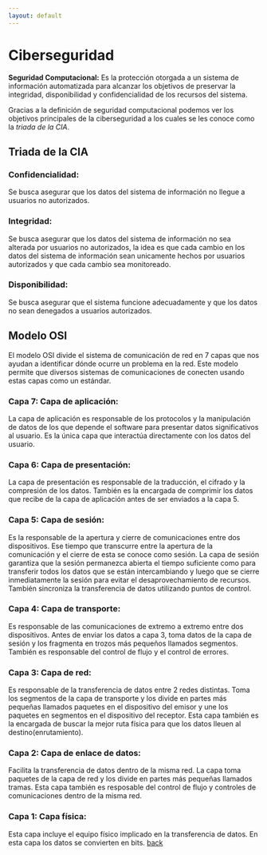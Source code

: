 ```yaml
---
layout: default
---
```


# Ciberseguridad


**Seguridad Computacional:** Es la protección otorgada a un sistema de información automatizada para alcanzar los objetivos de preservar la integridad, disponibilidad y confidencialidad de los recursos del sistema.

Gracias a la definición de seguridad computacional podemos ver los objetivos principales de la ciberseguridad a los cuales se les conoce como la _triada de la CIA_.

## Triada de la CIA

### Confidencialidad:
Se busca asegurar que los datos del sistema de información no llegue a usuarios no autorizados.

### Integridad:
Se busca asegurar que los datos del sistema de información no sea alterada por usuarios no autorizados, la idea es que cada cambio en los datos del sistema de información sean unicamente hechos por usuarios autorizados y que cada cambio sea monitoreado.

### Disponibilidad:
Se busca asegurar que el sistema funcione adecuadamente y que los datos no sean denegados a usuarios autorizados.

## Modelo OSI
El modelo OSI divide el sistema de comunicación de red en 7 capas que nos ayudan a identificar dónde ocurre un problema en la red. Este modelo permite que diversos sistemas de comunicaciones de conecten usando estas capas como un estándar.

### Capa 7: Capa de aplicación:
La capa de aplicación es responsable de los protocolos y la manipulación de datos de los que depende el software para presentar datos significativos al usuario. Es la única capa que interactúa directamente con los datos del usuario.

### Capa 6: Capa de presentación:
 La capa de presentación es responsable de la traducción, el cifrado y la compresión de los datos. También es la encargada de comprimir los datos que recibe de la capa de aplicación antes de ser enviados a la capa 5.
 
 ### Capa 5: Capa de sesión:
 Es la responsable de la apertura y cierre de comunicaciones entre dos dispositivos. Ese tiempo que transcurre entre la apertura de la comunicación y el cierre de esta se conoce como sesión. La capa de sesión garantiza que la sesión permanezca abierta el tiempo suficiente como para transferir todos los datos que se están intercambiando y luego que se cierre inmediatamente la sesión para evitar el desaprovechamiento de recursos. También sincroniza la transferencia de datos utilizando puntos de control.
 
 ### Capa 4: Capa de transporte:
 Es responsable de las comunicaciones de extremo a extremo entre dos dispositivos. Antes de enviar los datos a capa 3, toma datos de la capa de sesión y los fragmenta en trozos más pequeños llamados segmentos. También es responsable del control de flujo y el control de errores. 

 ### Capa 3: Capa de red:
 Es responsable de la transferencia de datos entre 2 redes distintas. Toma los segmentos de la capa de transporte y los divide en partes más pequeñas llamados paquetes en el dispositivo del emisor y une los paquetes en segmentos en el dispositivo del receptor. Esta capa también es la encargada de buscar la mejor ruta física para que los datos lleuen al destino(enrutamiento).

 ### Capa 2: Capa de enlace de datos:
Facilita la transferencia de datos dentro de la misma red. La capa toma paquetes de la capa de red y los divide en partes más pequeñas llamados tramas. Esta capa también es resposable del control de flujo y controles de comunicaciones dentro de la misma red.

### Capa 1: Capa física:
Esta capa incluye el equipo físico implicado en la transferencia de datos. En esta capa los datos se convierten en bits.
[back](./) 

